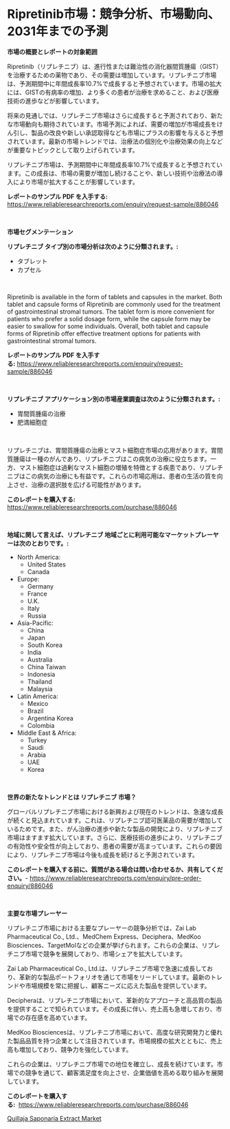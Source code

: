 <p><h1>Ripretinib市場：競争分析、市場動向、2031年までの予測</h1></p><p><strong>市場の概要とレポートの対象範囲</strong></p>
<p><p>Ripretinib（リプレチニブ）は、進行性または難治性の消化器間質腫瘍（GIST）を治療するための薬物であり、その需要は増加しています。リプレチニブ市場は、予測期間中に年間成長率10.7%で成長すると予想されています。市場の拡大には、GISTの有病率の増加、より多くの患者が治療を求めること、および医療技術の進歩などが影響しています。</p><p>将来の見通しでは、リプレチニブ市場はさらに成長すると予測されており、新たな市場動向も期待されています。市場予測によれば、需要の増加が市場成長をけん引し、製品の改良や新しい承認取得なども市場にプラスの影響を与えると予想されています。最新の市場トレンドでは、治療法の個別化や治療効果の向上などが重要なトピックとして取り上げられています。</p><p>リプレチニブ市場は、予測期間中に年間成長率10.7%で成長すると予想されています。この成長は、市場の需要が増加し続けることや、新しい技術や治療法の導入により市場が拡大することが影響しています。</p></p>
<p><strong>レポートのサンプル PDF を入手する:</strong> <a href="https://www.reliableresearchreports.com/enquiry/request-sample/886046">https://www.reliableresearchreports.com/enquiry/request-sample/886046</a></p>
<p>&nbsp;</p>
<p><strong>市場セグメンテーション</strong></p>
<p><strong>リプレチニブ タイプ別の市場分析は次のように分類されます。:</strong></p>
<p><ul><li>タブレット</li><li>カプセル</li></ul></p>
<p>&nbsp;</p>
<p><p>Ripretinib is available in the form of tablets and capsules in the market. Both tablet and capsule forms of Ripretinib are commonly used for the treatment of gastrointestinal stromal tumors. The tablet form is more convenient for patients who prefer a solid dosage form, while the capsule form may be easier to swallow for some individuals. Overall, both tablet and capsule forms of Ripretinib offer effective treatment options for patients with gastrointestinal stromal tumors.</p></p>
<p><strong>レポートのサンプル PDF を入手する:</strong>&nbsp;<a href="https://www.reliableresearchreports.com/enquiry/request-sample/886046">https://www.reliableresearchreports.com/enquiry/request-sample/886046</a></p>
<p>&nbsp;</p>
<p><strong> リプレチニブ アプリケーション別の市場産業調査は次のように分類されます。:</strong></p>
<p><ul><li>胃間質腫瘍の治療</li><li>肥満細胞症</li></ul></p>
<p>&nbsp;</p>
<p><p>リプレチニブは、胃間質腫瘍の治療とマスト細胞症市場の応用があります。胃間質腫瘍は一種のがんであり、リプレチニブはこの病気の治療に役立ちます。一方、マスト細胞症は過剰なマスト細胞の増殖を特徴とする疾患であり、リプレチニブはこの病気の治療にも有益です。これらの市場応用は、患者の生活の質を向上させ、治療の選択肢を広げる可能性があります。</p></p>
<p><strong>このレポートを購入する:</strong>&nbsp; <a href="https://www.reliableresearchreports.com/purchase/886046">https://www.reliableresearchreports.com/purchase/886046</a></p>
<p>&nbsp;</p>
<p><strong>地域に関して言えば、リプレチニブ 地域ごとに利用可能なマーケットプレーヤーは次のとおりです。:</strong></p>
<p><ul>
    <li>
        North America:
        <ul>
            <li>United States</li>
            <li>Canada</li>
        </ul>
    </li>
    <li>
        Europe:
        <ul>
            <li>Germany</li>
            <li>France</li>
            <li>U.K.</li>
            <li>Italy</li>
            <li>Russia</li>
        </ul>
    </li>
    <li>
        Asia-Pacific:
        <ul>
            <li>China</li>
            <li>Japan</li>
            <li>South Korea</li>
            <li>India</li>
            <li>Australia</li>
            <li>China Taiwan</li>
            <li>Indonesia</li>
            <li>Thailand</li>
            <li>Malaysia</li>
        </ul>
    </li>
    <li>
        Latin America:
        <ul>
            <li>Mexico</li>
            <li>Brazil</li>
            <li>Argentina Korea</li>
            <li>Colombia</li>
        </ul>
    </li>
    <li>
        Middle East & Africa:
        <ul>
            <li>Turkey</li>
            <li>Saudi</li>
            <li>Arabia</li>
            <li>UAE</li>
            <li>Korea</li>
        </ul>
    </li>
    </ul></p>
<p>&nbsp;</p>
<p><strong>世界の新たなトレンドとは リプレチニブ 市場？</strong></p>
<p><p>グローバルリプレチニブ市場における新興および現在のトレンドは、急速な成長が続くと見込まれています。これは、リプレチニブ認可医薬品の需要が増加しているためです。また、がん治療の進歩や新たな製品の開発により、リプレチニブ市場はますます拡大しています。さらに、医療技術の進歩により、リプレチニブの有効性や安全性が向上しており、患者の需要が高まっています。これらの要因により、リプレチニブ市場は今後も成長を続けると予測されています。</p></p>
<p><strong>このレポートを購入する前に、質問がある場合は問い合わせるか、共有してください。</strong>- <a href="https://www.reliableresearchreports.com/enquiry/pre-order-enquiry/886046">https://www.reliableresearchreports.com/enquiry/pre-order-enquiry/886046</a></p>
<p>&nbsp;</p>
<p><strong>主要な市場プレーヤー</strong></p>
<p><p>リプレチニブ市場における主要なプレーヤーの競争分析では、Zai Lab Pharmaceutical Co., Ltd.、MedChem Express、Deciphera、MedKoo Biosciences、TargetMolなどの企業が挙げられます。これらの企業は、リプレチニブ市場で競争を展開しており、市場シェアを拡大しています。</p><p>Zai Lab Pharmaceutical Co., Ltd.は、リプレチニブ市場で急速に成長しており、革新的な製品ポートフォリオを通じて市場をリードしています。最新のトレンドや市場規模を常に把握し、顧客ニーズに応えた製品を提供しています。</p><p>Decipheraは、リプレチニブ市場において、革新的なアプローチと高品質の製品を提供することで知られています。その成長に伴い、売上高も急増しており、市場での存在感を高めています。</p><p>MedKoo Biosciencesは、リプレチニブ市場において、高度な研究開発力と優れた製品品質を持つ企業として注目されています。市場規模の拡大とともに、売上高も増加しており、競争力を強化しています。</p><p>これらの企業は、リプレチニブ市場での地位を確立し、成長を続けています。市場での競争を通じて、顧客満足度を向上させ、企業価値を高める取り組みを展開しています。</p></p>
<p><strong>このレポートを購入する:</strong>&nbsp;&nbsp;<a href="https://www.reliableresearchreports.com/purchase/886046">https://www.reliableresearchreports.com/purchase/886046</a></p>
<p><p><a href="https://glittery-fuchsia-86a.notion.site/Quillaja-Saponaria-Extract-Market-Size-Evaluating-its-Market-Trends-Growth-and-Projections-2024--9d790cf533c242fab20aedfab4ff3a71">Quillaja Saponaria Extract Market</a></p></p>